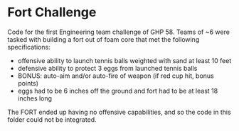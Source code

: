 # Fort Challenge

Code for the first Engineering team challenge of GHP 58. Teams of ~6 were tasked with building a fort out of foam core that met the following specifications:
- offensive ability to launch tennis balls weighted with sand at least 10 feet
- defensive ability to protect 3 eggs from launched tennis balls
- BONUS: auto-aim and/or auto-fire of weapon (if red cup hit, bonus points)
- eggs had to be 6 inches off the ground and fort had to be at least 18 inches long

The FORT ended up having no offensive capabilities, and so the code in this folder could not be integrated.